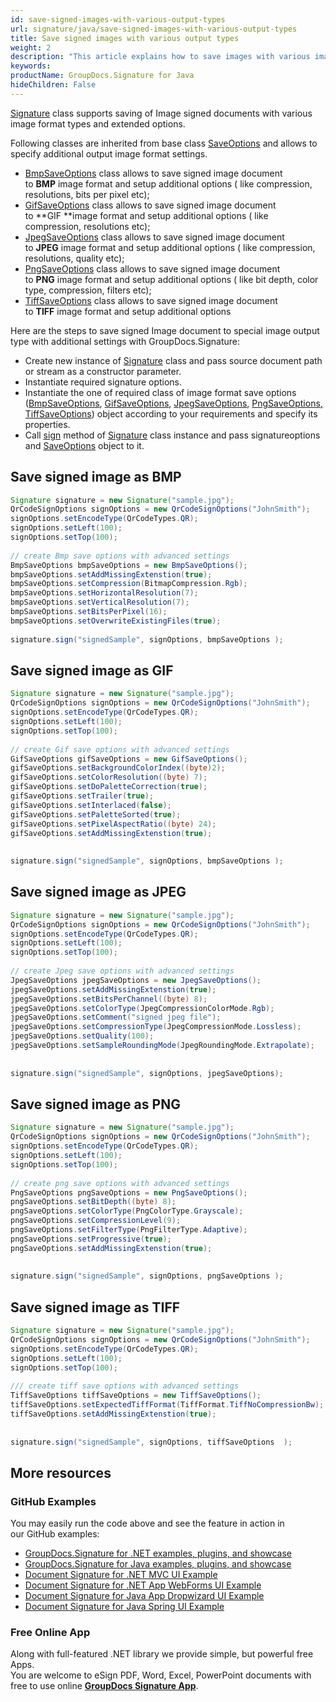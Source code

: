```yaml
---
id: save-signed-images-with-various-output-types
url: signature/java/save-signed-images-with-various-output-types
title: Save signed images with various output types
weight: 2
description: "This article explains how to save images with various image format types."
keywords: 
productName: GroupDocs.Signature for Java
hideChildren: False
---
```

[Signature](https://reference.groupdocs.com/java/signature/com.groupdocs.signature/Signature) class supports saving of Image signed documents with various image format types and extended options.

Following classes are inherited from base class [SaveOptions](https://reference.groupdocs.com/java/signature/com.groupdocs.signature.options.saveoptions/SaveOptions) and allows to specify additional output image format settings.
*   [BmpSaveOptions](https://reference.groupdocs.com/java/signature/com.groupdocs.signature.options.saveoptions.imagessaveoptions/BmpSaveOptions) class allows to save signed image document to **BMP** image format and setup additional options ( like compression, resolutions, bits per pixel etc);
*   [GifSaveOptions](https://reference.groupdocs.com/java/signature/com.groupdocs.signature.options.saveoptions.imagessaveoptions/GifSaveOptions) class allows to save signed image document to **GIF **image format and setup additional options ( like compression, resolutions etc);
*   [JpegSaveOptions](https://reference.groupdocs.com/java/signature/com.groupdocs.signature.options.saveoptions.imagessaveoptions/JpegSaveOptions) class allows to save signed image document to **JPEG** image format and setup additional options ( like compression, resolutions, quality etc);
*   [PngSaveOptions](https://reference.groupdocs.com/java/signature/com.groupdocs.signature.options.saveoptions.imagessaveoptions/PngSaveOptions) class allows to save signed image document to **PNG** image format and setup additional options ( like bit depth, color type, compression, filters etc);
*   [TiffSaveOptions](https://reference.groupdocs.com/java/signature/com.groupdocs.signature.options.saveoptions.imagessaveoptions/TiffSaveOptions) class allows to save signed image document to **TIFF** image format and setup additional options

Here are the steps to save signed Image document to special image output type with additional settings with GroupDocs.Signature:

*   Create new instance of [Signature](https://reference.groupdocs.com/java/signature/com.groupdocs.signature/Signature) class and pass source document path or stream as a constructor parameter.    
*   Instantiate required signature options.    
*   Instantiate the one of required class of image format save options ([BmpSaveOptions](https://reference.groupdocs.com/java/signature/com.groupdocs.signature.options.saveoptions.imagessaveoptions/BmpSaveOptions), [GifSaveOptions](https://reference.groupdocs.com/java/signature/com.groupdocs.signature.options.saveoptions.imagessaveoptions/GifSaveOptions), [JpegSaveOptions](https://reference.groupdocs.com/java/signature/com.groupdocs.signature.options.saveoptions.imagessaveoptions/JpegSaveOptions), [PngSaveOptions](https://reference.groupdocs.com/java/signature/com.groupdocs.signature.options.saveoptions.imagessaveoptions/PngSaveOptions)[, TiffSaveOptions](https://reference.groupdocs.com/java/signature/com.groupdocs.signature.options.saveoptions.imagessaveoptions/TiffSaveOptions)) object according to your requirements and specify its properties.
*   Call [sign](https://reference.groupdocs.com/java/signature/com.groupdocs.signature/Signature#sign(java.io.OutputStream,%20com.groupdocs.signature.options.sign.SignOptions)) method of [Signature](https://reference.groupdocs.com/java/signature/com.groupdocs.signature/Signature) class instance and pass signatureoptions and [SaveOptions](https://reference.groupdocs.com/java/signature/com.groupdocs.signature.options.saveoptions/SaveOptions) object to it.
    

## Save signed image as BMP

```java
Signature signature = new Signature("sample.jpg");
QrCodeSignOptions signOptions = new QrCodeSignOptions("JohnSmith");
signOptions.setEncodeType(QrCodeTypes.QR);
signOptions.setLeft(100);
signOptions.setTop(100);
 
// create Bmp save options with advanced settings
BmpSaveOptions bmpSaveOptions = new BmpSaveOptions();
bmpSaveOptions.setAddMissingExtenstion(true);
bmpSaveOptions.setCompression(BitmapCompression.Rgb);
bmpSaveOptions.setHorizontalResolution(7);
bmpSaveOptions.setVerticalResolution(7);
bmpSaveOptions.setBitsPerPixel(16);
bmpSaveOptions.setOverwriteExistingFiles(true);
 
signature.sign("signedSample", signOptions, bmpSaveOptions );
```

## Save signed image as GIF

```java
Signature signature = new Signature("sample.jpg");
QrCodeSignOptions signOptions = new QrCodeSignOptions("JohnSmith");
signOptions.setEncodeType(QrCodeTypes.QR);
signOptions.setLeft(100);
signOptions.setTop(100);
 
// create Gif save options with advanced settings
GifSaveOptions gifSaveOptions = new GifSaveOptions();
gifSaveOptions.setBackgroundColorIndex((byte)2);
gifSaveOptions.setColorResolution((byte) 7);
gifSaveOptions.setDoPaletteCorrection(true);
gifSaveOptions.setTrailer(true);
gifSaveOptions.setInterlaced(false);
gifSaveOptions.setPaletteSorted(true);
gifSaveOptions.setPixelAspectRatio((byte) 24);
gifSaveOptions.setAddMissingExtenstion(true);
 
 
signature.sign("signedSample", signOptions, bmpSaveOptions );
```

## Save signed image as JPEG

```java
Signature signature = new Signature("sample.jpg");
QrCodeSignOptions signOptions = new QrCodeSignOptions("JohnSmith");
signOptions.setEncodeType(QrCodeTypes.QR);
signOptions.setLeft(100);
signOptions.setTop(100);
 
// create Jpeg save options with advanced settings
JpegSaveOptions jpegSaveOptions = new JpegSaveOptions();
jpegSaveOptions.setAddMissingExtenstion(true);
jpegSaveOptions.setBitsPerChannel((byte) 8);
jpegSaveOptions.setColorType(JpegCompressionColorMode.Rgb);
jpegSaveOptions.setComment("signed jpeg file");
jpegSaveOptions.setCompressionType(JpegCompressionMode.Lossless);
jpegSaveOptions.setQuality(100);
jpegSaveOptions.setSampleRoundingMode(JpegRoundingMode.Extrapolate);
 
 
signature.sign("signedSample", signOptions, jpegSaveOptions);
```

## Save signed image as PNG

```java
Signature signature = new Signature("sample.jpg");
QrCodeSignOptions signOptions = new QrCodeSignOptions("JohnSmith");
signOptions.setEncodeType(QrCodeTypes.QR);
signOptions.setLeft(100);
signOptions.setTop(100);
 
// create png save options with advanced settings
PngSaveOptions pngSaveOptions = new PngSaveOptions();
pngSaveOptions.setBitDepth((byte) 8);
pngSaveOptions.setColorType(PngColorType.Grayscale);
pngSaveOptions.setCompressionLevel(9);
pngSaveOptions.setFilterType(PngFilterType.Adaptive);
pngSaveOptions.setProgressive(true);
pngSaveOptions.setAddMissingExtenstion(true);
 
 
signature.sign("signedSample", signOptions, pngSaveOptions );
```

## Save signed image as TIFF

```java
Signature signature = new Signature("sample.jpg");
QrCodeSignOptions signOptions = new QrCodeSignOptions("JohnSmith");
signOptions.setEncodeType(QrCodeTypes.QR);
signOptions.setLeft(100);
signOptions.setTop(100);
 
/// create tiff save options with advanced settings
TiffSaveOptions tiffSaveOptions = new TiffSaveOptions();
tiffSaveOptions.setExpectedTiffFormat(TiffFormat.TiffNoCompressionBw);
tiffSaveOptions.setAddMissingExtenstion(true);
 
 
signature.sign("signedSample", signOptions, tiffSaveOptions  );
```

## More resources

### GitHub Examples 

You may easily run the code above and see the feature in action in our GitHub examples:

*   [GroupDocs.Signature for .NET examples, plugins, and showcase](https://github.com/groupdocs-signature/GroupDocs.Signature-for-.NET)    
*   [GroupDocs.Signature for Java examples, plugins, and showcase](https://github.com/groupdocs-signature/GroupDocs.Signature-for-Java)    
*   [Document Signature for .NET MVC UI Example](https://github.com/groupdocs-signature/GroupDocs.Signature-for-.NET-MVC)    
*   [Document Signature for .NET App WebForms UI Example](https://github.com/groupdocs-signature/GroupDocs.Signature-for-.NET-WebForms)    
*   [Document Signature for Java App Dropwizard UI Example](https://github.com/groupdocs-signature/GroupDocs.Signature-for-Java-Dropwizard)   
*   [Document Signature for Java Spring UI Example](https://github.com/groupdocs-signature/GroupDocs.Signature-for-Java-Spring)
    

### Free Online App 

Along with full-featured .NET library we provide simple, but powerful free Apps.  
You are welcome to eSign PDF, Word, Excel, PowerPoint documents with free to use online **[GroupDocs Signature App](https://products.groupdocs.app/signature)**.
